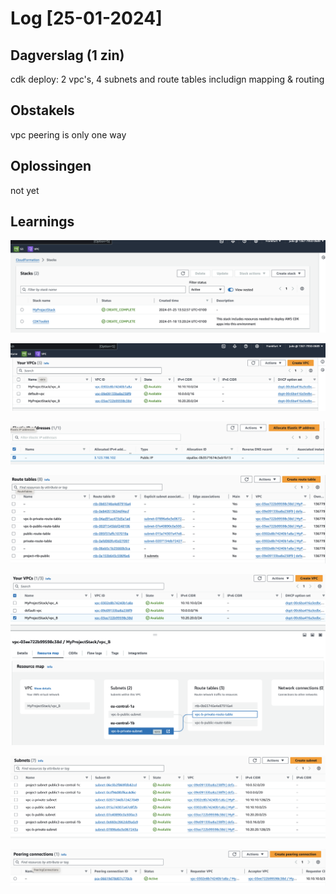 # Log [25-01-2024]

## Dagverslag (1 zin)
cdk deploy: 2 vpc's, 4 subnets and route tables includign mapping & routing

## Obstakels
vpc peering is only one way
## Oplossingen
not yet
## Learnings

![Alt text](<10_includes/Screenshot 2024-01-25 at 15.41.12.png>)

![Alt text](<10_includes/Screenshot 2024-01-25 at 15.42.00.png>)

![Alt text](<10_includes/Screenshot 2024-01-25 at 15.43.02.png>)

![Alt text](<10_includes/Screenshot 2024-01-25 at 15.43.18.png>)

![Alt text](<10_includes/Screenshot 2024-01-25 at 15.43.55.png>)

![Alt text](<10_includes/Screenshot 2024-01-25 at 15.42.15.png>)

![Alt text](<10_includes/Screenshot 2024-01-25 at 15.42.47.png>)

